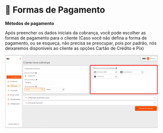 # 💸 Formas de Pagamento

**Métodos de pagamento**

<p>Após preencher os dados iniciais da cobrança, você pode escolher as formas de pagamento para o cliente (Caso você não defina a forma de pagamento, ou se esqueça, não precisa se preocupar, pois por padrão, nós deixaremos disponíveis ao cliente as opções Cartão de Crédito e Pix)</p>

![criar_cobranca_formas_pagamento](/assets/prints/criar_cobranca_formas_pagamento.png)